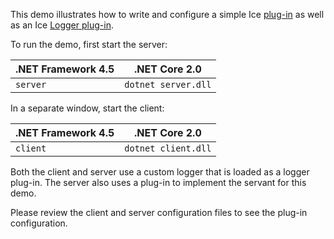 This demo illustrates how to write and configure a simple Ice [plug-in][1]
as well as an Ice [Logger plug-in][2].

To run the demo, first start the server:

| .NET Framework 4.5 | .NET Core 2.0        |
| ------------------ | -------------------- |
| `server`           | `dotnet server.dll`  |

In a separate window, start the client:

| .NET Framework 4.5 | .NET Core 2.0       |
| ------------------ | ------------------- |
| `client`           | `dotnet client.dll` |

Both the client and server use a custom logger that is loaded as
a logger plug-in. The server also uses a plug-in to implement the
servant for this demo.

Please review the client and server configuration files to see the
plug-in configuration.

[1]: https://doc.zeroc.com/display/Ice37/Plug-in+Facility
[2]: https://doc.zeroc.com/display/Ice37/Logger+Plug-ins
